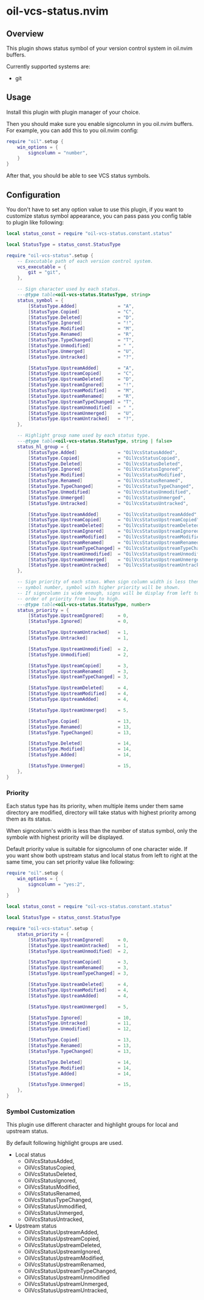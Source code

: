 # oil-vcs-status.nvim

## Overview

This plugin shows status symbol of your version control system in oil.nvim
buffers.

Currently supported systems are:

- git

## Usage

Install this plugin with plugin manager of your choice.

Then you should make sure you enable signcolumn in you oil.nvim buffers. For
example, you can add this to you oil.nvim config:

```lua
require "oil".setup {
    win_options = {
        signcolumn = "number",
    }
}
```

After that, you should be able to see VCS status symbols.

## Configuration

You don't have to set any option value to use this plugin, if you want to
customize status symbol appearance, you can pass pass you config table to plugin
like following:

```lua
local status_const = require "oil-vcs-status.constant.status"

local StatusType = status_const.StatusType

require "oil-vcs-status".setup {
    -- Executable path of each version control system.
    vcs_executable = {
        git = "git",
    },

    -- Sign character used by each status.
    ---@type table<oil-vcs-status.StatusType, string>
    status_symbol = {
        [StatusType.Added]               = "A",
        [StatusType.Copied]              = "C",
        [StatusType.Deleted]             = "D",
        [StatusType.Ignored]             = "!",
        [StatusType.Modified]            = "M",
        [StatusType.Renamed]             = "R",
        [StatusType.TypeChanged]         = "T",
        [StatusType.Unmodified]          = " ",
        [StatusType.Unmerged]            = "U",
        [StatusType.Untracked]           = "?",

        [StatusType.UpstreamAdded]       = "A",
        [StatusType.UpstreamCopied]      = "C",
        [StatusType.UpstreamDeleted]     = "D",
        [StatusType.UpstreamIgnored]     = "!",
        [StatusType.UpstreamModified]    = "M",
        [StatusType.UpstreamRenamed]     = "R",
        [StatusType.UpstreamTypeChanged] = "T",
        [StatusType.UpstreamUnmodified]  = " ",
        [StatusType.UpstreamUnmerged]    = "U",
        [StatusType.UpstreamUntracked]   = "?",
    },

    -- Highlight group name used by each status type.
    ---@type table<oil-vcs-status.StatusType, string | false>
    status_hl_group = {
        [StatusType.Added]               = "OilVcsStatusAdded",
        [StatusType.Copied]              = "OilVcsStatusCopied",
        [StatusType.Deleted]             = "OilVcsStatusDeleted",
        [StatusType.Ignored]             = "OilVcsStatusIgnored",
        [StatusType.Modified]            = "OilVcsStatusModified",
        [StatusType.Renamed]             = "OilVcsStatusRenamed",
        [StatusType.TypeChanged]         = "OilVcsStatusTypeChanged",
        [StatusType.Unmodified]          = "OilVcsStatusUnmodified",
        [StatusType.Unmerged]            = "OilVcsStatusUnmerged",
        [StatusType.Untracked]           = "OilVcsStatusUntracked",

        [StatusType.UpstreamAdded]       = "OilVcsStatusUpstreamAdded",
        [StatusType.UpstreamCopied]      = "OilVcsStatusUpstreamCopied",
        [StatusType.UpstreamDeleted]     = "OilVcsStatusUpstreamDeleted",
        [StatusType.UpstreamIgnored]     = "OilVcsStatusUpstreamIgnored",
        [StatusType.UpstreamModified]    = "OilVcsStatusUpstreamModified",
        [StatusType.UpstreamRenamed]     = "OilVcsStatusUpstreamRenamed",
        [StatusType.UpstreamTypeChanged] = "OilVcsStatusUpstreamTypeChanged",
        [StatusType.UpstreamUnmodified]  = "OilVcsStatusUpstreamUnmodified",
        [StatusType.UpstreamUnmerged]    = "OilVcsStatusUpstreamUnmerged",
        [StatusType.UpstreamUntracked]   = "OilVcsStatusUpstreamUntracked",
    },

    -- Sign priority of each staus. When sign column width is less then staus
    -- symbol number, symbol with higher priority will be shown.
    -- If signcolumn is wide enough, signs will be display from left to right in
    -- order of priority from low to high.
    ---@type table<oil-vcs-status.StatusType, number>
    status_priority = {
        [StatusType.UpstreamIgnored]     = 0,
        [StatusType.Ignored]             = 0,

        [StatusType.UpstreamUntracked]   = 1,
        [StatusType.Untracked]           = 1,

        [StatusType.UpstreamUnmodified]  = 2,
        [StatusType.Unmodified]          = 2,

        [StatusType.UpstreamCopied]      = 3,
        [StatusType.UpstreamRenamed]     = 3,
        [StatusType.UpstreamTypeChanged] = 3,

        [StatusType.UpstreamDeleted]     = 4,
        [StatusType.UpstreamModified]    = 4,
        [StatusType.UpstreamAdded]       = 4,

        [StatusType.UpstreamUnmerged]    = 5,

        [StatusType.Copied]              = 13,
        [StatusType.Renamed]             = 13,
        [StatusType.TypeChanged]         = 13,

        [StatusType.Deleted]             = 14,
        [StatusType.Modified]            = 14,
        [StatusType.Added]               = 14,

        [StatusType.Unmerged]            = 15,
    },
}
```

### Priority

Each status type has its priority, when multiple items under them same
directory are modified, directory will take status with highest priority among
them as its status.

When signcolumn's width is less than the number of status symbol, only the
symbole with highest priority will be displayed.

Default priority value is suitable for signcolumn of one character wide. If you
want show both upstream status and local status from left to right at the same
time, you can set priority value like following:

```lua
require "oil".setup {
    win_options = {
        signcolumn = "yes:2",
    }
}

local status_const = require "oil-vcs-status.constant.status"

local StatusType = status_const.StatusType

require "oil-vcs-status".setup {
    status_priority = {
        [StatusType.UpstreamIgnored]     = 0,
        [StatusType.UpstreamUntracked]   = 1,
        [StatusType.UpstreamUnmodified]  = 2,

        [StatusType.UpstreamCopied]      = 3,
        [StatusType.UpstreamRenamed]     = 3,
        [StatusType.UpstreamTypeChanged] = 3,

        [StatusType.UpstreamDeleted]     = 4,
        [StatusType.UpstreamModified]    = 4,
        [StatusType.UpstreamAdded]       = 4,

        [StatusType.UpstreamUnmerged]    = 5,

        [StatusType.Ignored]             = 10,
        [StatusType.Untracked]           = 11,
        [StatusType.Unmodified]          = 12,

        [StatusType.Copied]              = 13,
        [StatusType.Renamed]             = 13,
        [StatusType.TypeChanged]         = 13,

        [StatusType.Deleted]             = 14,
        [StatusType.Modified]            = 14,
        [StatusType.Added]               = 14,

        [StatusType.Unmerged]            = 15,
    },
}
```

### Symbol Customization

This plugin use different character and highlight groups for local and upstream
status.

By default following highlight groups are used.

- Local status
  - OilVcsStatusAdded,
  - OilVcsStatusCopied,
  - OilVcsStatusDeleted,
  - OilVcsStatusIgnored,
  - OilVcsStatusModified,
  - OilVcsStatusRenamed,
  - OilVcsStatusTypeChanged,
  - OilVcsStatusUnmodified,
  - OilVcsStatusUnmerged,
  - OilVcsStatusUntracked,
- Upstream status
  - OilVcsStatusUpstreamAdded,
  - OilVcsStatusUpstreamCopied,
  - OilVcsStatusUpstreamDeleted,
  - OilVcsStatusUpstreamIgnored,
  - OilVcsStatusUpstreamModified,
  - OilVcsStatusUpstreamRenamed,
  - OilVcsStatusUpstreamTypeChanged,
  - OilVcsStatusUpstreamUnmodified
  - OilVcsStatusUpstreamUnmerged,
  - OilVcsStatusUpstreamUntracked,
